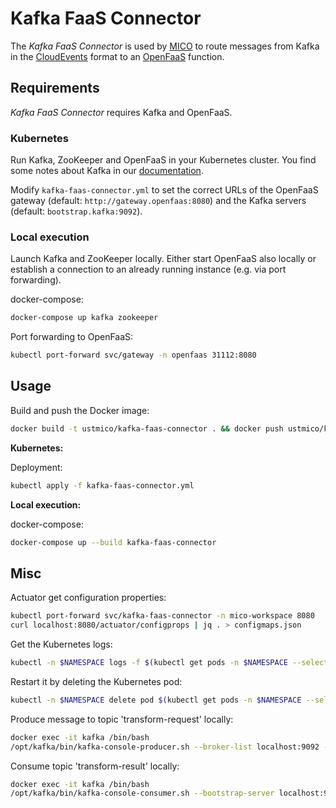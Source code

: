 # Kafka FaaS Connector

The *Kafka FaaS Connector* is used by [MICO](https://github.com/UST-MICO/mico) to route messages from Kafka in the [CloudEvents](https://github.com/cloudevents/spec) format to an [OpenFaaS](https://github.com/openfaas/faas) function.

## Requirements

*Kafka FaaS Connector* requires Kafka and OpenFaaS.

### Kubernetes

Run Kafka, ZooKeeper and OpenFaaS in your Kubernetes cluster.
You find some notes about Kafka in our [documentation](https://mico-docs.readthedocs.io/en/latest/setup/kubernetes/kafka.html).

Modify `kafka-faas-connector.yml` to set the correct URLs of the OpenFaaS gateway (default: `http://gateway.openfaas:8080`) and the Kafka servers (default: `bootstrap.kafka:9092`).

### Local execution

Launch Kafka and ZooKeeper locally. Either start OpenFaaS also locally or establish a connection to an already running instance (e.g. via port forwarding).

docker-compose:
```bash
docker-compose up kafka zookeeper
```

Port forwarding to OpenFaaS:
```bash
kubectl port-forward svc/gateway -n openfaas 31112:8080
```

## Usage

Build and push the Docker image:
```bash
docker build -t ustmico/kafka-faas-connector . && docker push ustmico/kafka-faas-connector
```

**Kubernetes:**

Deployment:
```bash
kubectl apply -f kafka-faas-connector.yml
```

**Local execution:**

docker-compose:
```bash
docker-compose up --build kafka-faas-connector
```

## Misc

Actuator get configuration properties:
```bash
kubectl port-forward svc/kafka-faas-connector -n mico-workspace 8080
curl localhost:8080/actuator/configprops | jq . > configmaps.json
```

Get the Kubernetes logs:
```bash
kubectl -n $NAMESPACE logs -f $(kubectl get pods -n $NAMESPACE --selector=run=kafka-faas-connector --output=jsonpath={.items..metadata.name})
```

Restart it by deleting the Kubernetes pod:
```bash
kubectl -n $NAMESPACE delete pod $(kubectl get pods -n $NAMESPACE --selector=run=kafka-faas-connector --output=jsonpath={.items..metadata.name})
```

Produce message to topic 'transform-request' locally:
```bash
docker exec -it kafka /bin/bash
/opt/kafka/bin/kafka-console-producer.sh --broker-list localhost:9092 --topic transform-request
```

Consume topic 'transform-result' locally:
```bash
docker exec -it kafka /bin/bash
/opt/kafka/bin/kafka-console-consumer.sh --bootstrap-server localhost:9092 --group mico --topic transform-result
```
